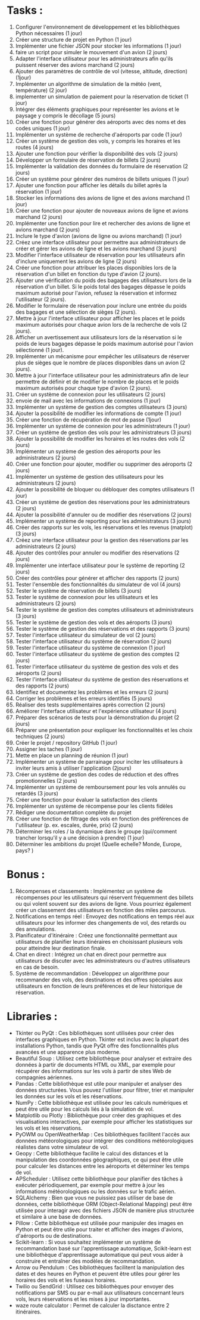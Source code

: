 # Tasks :

1. Configurer l'environnement de développement et les bibliothèques Python nécessaires (1 jour)
2. Créer une structure de projet en Python (1 jour)
3. Implémenter une fichier JSON pour stocker les informations (1 jour)
4. faire un script pour simuler le mouvement d'un avion (2 jours)
5. Adapter l'interface utilisateur pour les administrateurs afin qu'ils puissent réserver des avions marchand (2 jours)
6. Ajouter des paramètres de contrôle de vol (vitesse, altitude, direction) (1jour)
7. Implémenter un algorithme de simulation de la météo (vent, température) (2 jour)
8. implementer un simulation de paiement pour la réservation de ticket (1 jour)
9. Intégrer des éléments graphiques pour représenter les avions et le paysage  y compris le décollage (5 jours) 
10. Créer une fonction pour générer des aéroports avec des noms et des codes uniques (1 jour)
11. Implémenter un système de recherche d'aéroports par code (1 jour)
12. Créer un système de gestion des vols, y compris les horaires et les routes (4 jours)
13. Ajouter une fonction pour vérifier la disponibilité des vols (2 jours)
14. Développer un formulaire de réservation de billets (2 jours)
15. Implémenter la validation des données du formulaire de réservation (2 jours)
16. Créer un système pour générer des numéros de billets uniques (1 jour)
17. Ajouter une fonction pour afficher les détails du billet après la réservation (1 jour)
18. Stocker les informations des avions de ligne et des avions marchand (1 jour)
19. Créer une fonction pour ajouter de nouveaux avions de ligne et avions marchand  (2 jours)
20. Implémenter une fonction pour lire et rechercher des avions de ligne et avions marchand (2 jours)
21. Inclure le type d'avion (avions de ligne ou avions marchand) (1 jour)
22. Créez une interface utilisateur pour permettre aux administrateurs de créer et gérer les avions de ligne et les avions marchand (3 jours)
23. Modifier l'interface utilisateur de réservation pour les utilisateurs afin d'inclure uniquement les avions de ligne (2 jours)
24. Créer une fonction pour attribuer les places disponibles lors de la réservation d'un billet en fonction du type d'avion (2 jours).
25. Ajouter une vérification du poids des bagages des utilisateurs lors de la réservation d'un billet. Si le poids total des bagages dépasse le poids maximum autorisé pour l'avion, refusez la réservation et informez l'utilisateur (2 jours).
26. Modifier le formulaire de réservation pour inclure une entrée du poids des bagages et une sélection de sièges (2 jours).
27. Mettre à jour l'interface utilisateur pour afficher les places et le poids maximum autorisés pour chaque avion lors de la recherche de vols (2 jours).
28. Afficher un avertissement aux utilisateurs lors de la réservation si le poids de leurs bagages dépasse le poids maximum autorisé pour l'avion sélectionné (1 jour).
29. Implémenter un mécanisme pour empêcher les utilisateurs de réserver plus de sièges que le nombre de places disponibles dans un avion (2 jours).
30. Mettre à jour l'interface utilisateur pour les administrateurs afin de leur permettre de définir et de modifier le nombre de places et le poids maximum autorisés pour chaque type d'avion (2 jours).
31. Créer un système de connexion pour les utilisateurs (2 jours)
32. envoie de mail avec les informations de connexions (1 jour)
33. Implémenter un système de gestion des comptes utilisateurs (3 jours)
34. Ajouter la possibilité de modifier les informations de compte (1 jour)
35. Créer une fonction de récupération de mot de passe (1jour)
36. Implémenter un système de connexion pour les administrateurs (1 jour)
37. Créer un système de gestion des vols pour les administrateurs (3 jours)
38. Ajouter la possibilité de modifier les horaires et les routes des vols (2 jours)
39. Implémenter un système de gestion des aéroports pour les administrateurs (2 jours)
40. Créer une fonction pour ajouter, modifier ou supprimer des aéroports (2 jours)
41. Implémenter un système de gestion des utilisateurs pour les administrateurs (2 jours)
42. Ajouter la possibilité de bloquer ou débloquer des comptes utilisateurs (1 jour)
43. Créer un système de gestion des réservations pour les administrateurs (2 jours)
44. Ajouter la possibilité d'annuler ou de modifier des réservations (2 jours)
45. Implémenter un système de reporting pour les administrateurs (3 jours)
46. Créer des rapports sur les vols, les réservations et les revenus (matplot) (3 jours)
47. Créez une interface utilisateur pour la gestion des réservations par les administrateurs (2 jours)
48. Ajouter des contrôles pour annuler ou modifier des réservations (2 jours)
49. Implémenter une interface utilisateur pour le système de reporting (2 jours)
50. Créer des contrôles pour générer et afficher des rapports (2 jours)
51. Tester l'ensemble des fonctionnalités du simulateur de vol (4 jours)
52. Tester le système de réservation de billets (3 jours)
53. Tester le système de connexion pour les utilisateurs et les administrateurs (2 jours)
54. Tester le système de gestion des comptes utilisateurs et administrateurs (3 jours)
55. Tester le système de gestion des vols et des aéroports (3 jours)
56. Tester le système de gestion des réservations et des rapports (3 jours)
57. Tester l'interface utilisateur du simulateur de vol (2 jours)
58. Tester l'interface utilisateur du système de réservation (2 jours)
59. Tester l'interface utilisateur du système de connexion (1 jour)
60. Tester l'interface utilisateur du système de gestion des comptes (2 jours)
61. Tester l'interface utilisateur du système de gestion des vols et des aéroports (2 jours)
62. Tester l'interface utilisateur du système de gestion des réservations et des rapports (2 jours)
63. Identifiez et documentez les problèmes et les erreurs (2 jours)
64. Corriger les problèmes et les erreurs identifiés (5 jours)
65. Réaliser des tests supplémentaires après correction (2 jours)
66. Améliorer l'interface utilisateur et l'expérience utilisateur (4 jours)
67. Préparer des scénarios de tests pour la démonstration du projet (2 jours)
68. Préparer une présentation pour expliquer les fonctionnalités et les choix techniques (2 jours)
69. Créer le projet / repository GitHub (1 jour)
70. Assigner les taches (1 jour)
71. Mette en place un planning de réunion (1 jour)
72. Implémenter un système de parrainage pour inciter les utilisateurs à inviter leurs amis à utiliser l'application (2jours)
73. Créer un système de gestion des codes de réduction et des offres promotionnelles (2 jours)
74. Implémenter un système de remboursement pour les vols annulés ou retardés (3 jours)
75. Créer une fonction pour évaluer la satisfaction des clients
76. Implémenter un système de récompense pour les clients fidèles
77. Rédiger une documentation complète du projet
78. Créer une fonction de filtrage des vols en fonction des préférences de l'utilisateur (p. ex. escales, durée, prix) (2 jours)
79. Déterminer les roles / la dynamique dans le groupe (qui/comment trancher lorsqu'il y a une décision à prendre) (1 jour)
80. Déterminer les ambitions du projet (Quelle echelle? Monde, Europe, pays? )


# Bonus :

1. Récompenses et classements : Implémentez un système de récompenses pour les utilisateurs qui réservent fréquemment des billets ou qui volent souvent sur des avions de ligne. Vous pourriez également créer un classement des utilisateurs en fonction des miles parcourus.
2. Notifications en temps réel : Envoyez des notifications en temps réel aux utilisateurs pour les informer des changements de vol, des retards ou des annulations.
3. Planificateur d'itinéraire : Créez une fonctionnalité permettant aux utilisateurs de planifier leurs itinéraires en choisissant plusieurs vols pour atteindre leur destination finale.
4. Chat en direct : Intégrez un chat en direct pour permettre aux utilisateurs de discuter avec les administrateurs ou d'autres utilisateurs en cas de besoin.
5. Système de recommandation : Développez un algorithme pour recommander des vols, des destinations et des offres spéciales aux utilisateurs en fonction de leurs préférences et de leur historique de réservation.

# Libraries :

- Tkinter ou PyQt : Ces bibliothèques sont utilisées pour créer des interfaces graphiques en Python. Tkinter est inclus avec la plupart des installations Python, tandis que PyQt offre des fonctionnalités plus avancées et une apparence plus moderne.
- Beautiful Soup : Utilisez cette bibliothèque pour analyser et extraire des données à partir de documents HTML ou XML, par exemple pour récupérer des informations sur les vols à partir de sites Web de compagnies aériennes.
- Pandas : Cette bibliothèque est utile pour manipuler et analyser des données structurées. Vous pouvez l'utiliser pour filtrer, trier et manipuler les données sur les vols et les réservations.
- NumPy : Cette bibliothèque est utilisée pour les calculs numériques et peut être utile pour les calculs liés à la simulation de vol.
- Matplotlib ou Plotly : Bibliothèque pour créer des graphiques et des visualisations interactives, par exemple pour afficher les statistiques sur les vols et les réservations.
- PyOWM ou OpenWeatherMap : Ces bibliothèques facilitent l'accès aux données météorologiques pour intégrer des conditions météorologiques réalistes dans votre simulateur de vol.
- Geopy : Cette bibliothèque facilite le calcul des distances et la manipulation des coordonnées géographiques, ce qui peut être utile pour calculer les distances entre les aéroports et déterminer les temps de vol.
- APScheduler : Utilisez cette bibliothèque pour planifier des tâches à exécuter périodiquement, par exemple pour mettre à jour les informations météorologiques ou les données sur le trafic aérien.
- SQLAlchemy : Bien que vous ne puissiez pas utiliser de base de données, cette bibliothèque ORM (Object-Relational Mapping) peut être utilisée pour interagir avec des fichiers JSON de manière plus structurée et similaire à une base de données.
- Pillow : Cette bibliothèque est utilisée pour manipuler des images en Python et peut être utile pour traiter et afficher des images d'avions, d'aéroports ou de destinations.
- Scikit-learn : Si vous souhaitez implémenter un système de recommandation basé sur l'apprentissage automatique, Scikit-learn est une bibliothèque d'apprentissage automatique qui peut vous aider à construire et entraîner des modèles de recommandation.
- Arrow ou Pendulum : Ces bibliothèques facilitent la manipulation des dates et des heures en Python et peuvent être utiles pour gérer les horaires des vols et les fuseaux horaires.
- Twilio ou SendGrid : Utilisez ces bibliothèques pour envoyer des notifications par SMS ou par e-mail aux utilisateurs concernant leurs vols, leurs réservations et les mises à jour importantes.
- waze route calculator : Permet de calculer la disctance entre 2 itinéraires.
